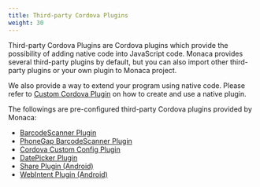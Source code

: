 ```yaml
---
title: Third-party Cordova Plugins
weight: 30
---
```


Third-party Cordova Plugins are Cordova plugins which provide the
possibility of adding native code into JavaScript code. Monaca provides
several third-party plugins by default, but you can also import other
third-party plugins or your own plugin to Monaca project.

We also provide a way to extend your program using native code. Please
refer to [Custom Cordova Plugin](/en/products_guide/monaca_ide/dependencies/custom_cordova_plugin) on how to create and use a native
plugin.

The followings are pre-configured third-party Cordova plugins provided
by Monaca:

- [BarcodeScanner Plugin](barcode_scanner/)
- [PhoneGap BarcodeScanner Plugin](phonegap_plugin_barcodescanner/)
- [Cordova Custom Config Plugin](custom_config/)
- [DatePicker Plugin](datepicker/)
- [Share Plugin (Android)](share/)
- [WebIntent Plugin (Android)](webintent/)
